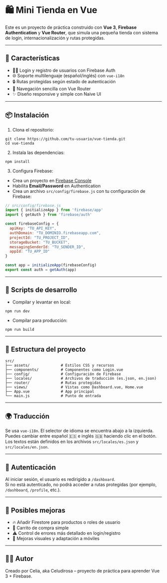 # 🛍️ Mini Tienda en Vue

Este es un proyecto de práctica construido con **Vue 3**, **Firebase Authentication** y **Vue Router**, que simula una pequeña tienda con sistema de login, internacionalización y rutas protegidas.

---

## 🚀 Características

- 🧑‍💻 Login y registro de usuarios con Firebase Auth  
- 🌐 Soporte multilenguaje (español/inglés) con `vue-i18n`  
- 🔒 Rutas protegidas según estado de autenticación  
- 🧭 Navegación sencilla con Vue Router  
- ✨ Diseño responsive y simple con Naive UI  

---

## 📦 Instalación

1. Clona el repositorio:

```
git clone https://github.com/tu-usuario/vue-tienda.git
cd vue-tienda
```

2. Instala las dependencias:

```
npm install
```

3. Configura Firebase:

- Crea un proyecto en [Firebase Console](https://console.firebase.google.com/)
- Habilita **Email/Password** en Authentication
- Crea un archivo `src/config/firebase.js` con tu configuración de Firebase:

```js
// src/config/firebase.js
import { initializeApp } from 'firebase/app'
import { getAuth } from 'firebase/auth'

const firebaseConfig = {
  apiKey: "TU_API_KEY",
  authDomain: "TU_DOMINIO.firebaseapp.com",
  projectId: "TU_PROJECT_ID",
  storageBucket: "TU_BUCKET",
  messagingSenderId: "TU_SENDER_ID",
  appId: "TU_APP_ID"
}

const app = initializeApp(firebaseConfig)
export const auth = getAuth(app)
```

---

## 🧪 Scripts de desarrollo

- Compilar y levantar en local:

```
npm run dev
```

- Compilar para producción:

```
npm run build
```

---

## 📁 Estructura del proyecto

```
src/
├── assets/              # Estilos CSS y recursos
├── components/          # Componentes como Login.vue
├── config/              # Configuración de Firebase
├── locales/             # Archivos de traducción (es.json, en.json)
├── router/              # Rutas protegidas
├── views/               # Vistas como Dashboard.vue, Home.vue
├── App.vue              # App principal
└── main.js              # Punto de entrada
```

---

## 🌍 Traducción

Se usa `vue-i18n`. El selector de idioma se encuentra abajo a la izquierda. Puedes cambiar entre español 🇪🇸 e inglés 🇬🇧 haciendo clic en el botón.  
Los textos están definidos en los archivos `src/locales/es.json` y `src/locales/en.json`.

---

## 🔐 Autenticación

Al iniciar sesión, el usuario es redirigido a `/dashboard`.  
Si no está autenticado, no podrá acceder a rutas protegidas (por ejemplo, `/dashboard`, `/profile`, etc.).

---

## 📌 Posibles mejoras

- 🔥 Añadir Firestore para productos o roles de usuario  
- 🧾 Carrito de compra simple  
- ⚠️ Control de errores más detallado en login/registro  
- 🎨 Mejoras visuales y adaptación a móviles  

---

## 🧑‍💻 Autor

Creado por Celia, aka Celudirosa – proyecto de práctica para aprender Vue 3 + Firebase.
